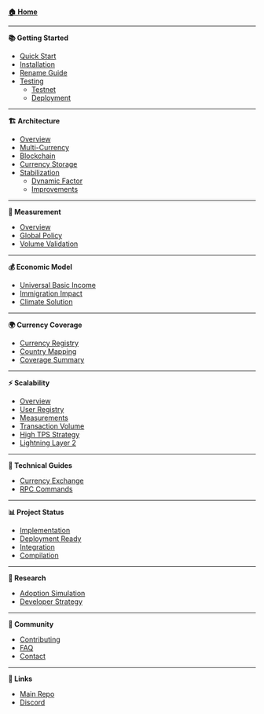 **[🏠 Home](Home)**

---

**📚 Getting Started**
- [Quick Start](Quick-Start-Guide)
- [Installation](Installation)
- [Rename Guide](Rename-To-O-Guide)
- [Testing](Testing-Guide)
  - [Testnet](Testnet-Testing-Guide)
  - [Deployment](Test-Deployment-Guide)

---

**🏗️ Architecture**
- [Overview](Architecture-Overview)
- [Multi-Currency](Multi-Currency-Architecture)
- [Blockchain](Blockchain-Architecture)
- [Currency Storage](Currency-Storage-In-Ledger)
- [Stabilization](Stabilization-Mining)
  - [Dynamic Factor](Dynamic-Stabilization-Factor)
  - [Improvements](Stabilization-Improvements)

---

**📏 Measurement**
- [Overview](Measurement-System-Overview)
- [Global Policy](Global-Measurement-Policy)
- [Volume Validation](Volume-Validation-System)

---

**💰 Economic Model**
- [Universal Basic Income](Universal-Basic-Income)
- [Immigration Impact](Immigration-Impact)
- [Climate Solution](Climate-Change-Solution)

---

**🌍 Currency Coverage**
- [Currency Registry](Currency-Registry)
- [Country Mapping](Country-Mapping)
- [Coverage Summary](Coverage-Summary)

---

**⚡ Scalability**
- [Overview](Scalability-Overview)
- [User Registry](User-Registry-Scalability)
- [Measurements](Measurement-Scalability)
- [Transaction Volume](Transaction-Volume-Analysis)
- [High TPS Strategy](High-TPS-Strategy)
- [Lightning Layer 2](Lightning-Layer2-Feasibility)

---

**🔧 Technical Guides**
- [Currency Exchange](Currency-Exchange)
- [RPC Commands](RPC-Commands)

---

**📊 Project Status**
- [Implementation](Implementation-Status)
- [Deployment Ready](Deployment-Ready)
- [Integration](Integration-Summary)
- [Compilation](Compilation-Success)

---

**🔬 Research**
- [Adoption Simulation](Blockchain-Simulation)
- [Developer Strategy](Developer-Strategy)

---

**🤝 Community**
- [Contributing](Contributing)
- [FAQ](FAQ)
- [Contact](Contact)

---

**🔗 Links**
- [Main Repo](https://github.com/cno127/o-blockchain)
- [Discord](https://discord.gg/oblockchain)

